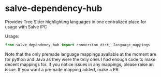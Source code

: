 # salve-dependency-hub

Provides Tree Sitter highlighting languages in one centralized place for usage with Salve IPC

Usage:
```python
from salve_dependency_hub import conversion_dict, language_mappings
```

Note that the only premade language mappings available at the moment are for python and Java as they were the only ones I had enough code to make decent mappings for. If you notice issues in any mappings, please raise an issue. If you want a premade mapping added, make a PR.
